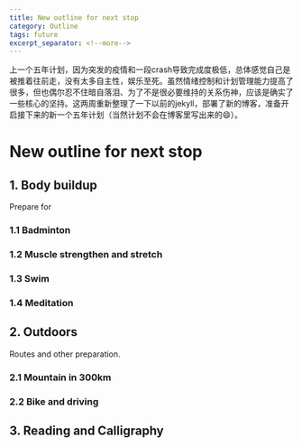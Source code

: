 ```yaml
---
title: New outline for next stop
category: Outline
tags: future
excerpt_separator: <!--more-->
---
```


上一个五年计划，因为突发的疫情和一段crash导致完成度极低，总体感觉自己是被推着往前走，没有太多自主性，娱乐至死。虽然情绪控制和计划管理能力提高了很多，但也偶尔忍不住暗自落泪、为了不是很必要维持的关系伤神，应该是确实了一些核心的坚持。这两周重新整理了一下以前的jekyll，部署了新的博客，准备开启接下来的新一个五年计划（当然计划不会在博客里写出来的😄）。

 <!--more-->

# New outline for next stop

## 1. Body buildup 

Prepare for 

### 1.1 Badminton
### 1.2 Muscle strengthen and stretch
### 1.3 Swim
### 1.4 Meditation

## 2. Outdoors
Routes and other preparation.

### 2.1 Mountain in 300km

### 2.2 Bike and driving


## 3. Reading and Calligraphy